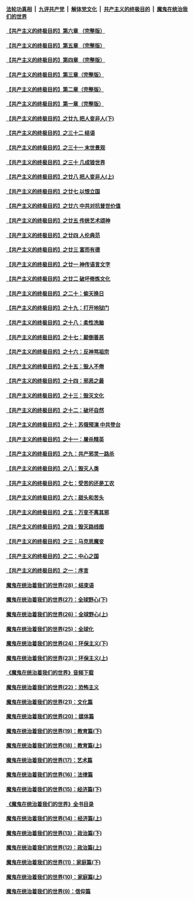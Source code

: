 ####  [法轮功真相](../../../../basic/blob/master/README.md?t=05040301) &nbsp;|&nbsp; [九评共产党](../../../../9ping.md/blob/master/README.md?t=05040301) &nbsp;|&nbsp; [解体党文化](../../../../jtdwh.md/blob/master/README.md?t=05040301)  &nbsp;|&nbsp; [共产主义的终极目的](../../../../gczydzjmd.md/blob/master/README.md?t=05040301) &nbsp;|&nbsp; [魔鬼在统治我们的世界](../../../../mgztzwmdsj.md/blob/master/README.md?t=05040301) 

#### [【共产主义的终极目的】第六章 （完整版）](../pages/nsc422/n11428913.md?t=05040301) 

#### [【共产主义的终极目的】第五章 （完整版）](../pages/nsc422/n11428912.md?t=05040301) 

#### [【共产主义的终极目的】第四章 （完整版）](../pages/nsc422/n11428907.md?t=05040301) 

#### [【共产主义的终极目的】第三章（完整版）](../pages/nsc422/n11428848.md?t=05040301) 

#### [【共产主义的终极目的】第二章（完整版）](../pages/nsc422/n11428831.md?t=05040301) 

#### [【共产主义的终极目的】第一章（完整版）](../pages/nsc422/n11417651.md?t=05040301) 

#### [【共产主义的终极目的】之廿九 把人变非人(下)](../pages/nsc422/n11344140.md?t=05040301) 

#### [【共产主义的终极目的】之三十二 结语](../pages/nsc422/n11360535.md?t=05040301) 

#### [【共产主义的终极目的】之三十一 末世景观](../pages/nsc422/n11351129.md?t=05040301) 

#### [【共产主义的终极目的】之三十 几成狼世界](../pages/nsc422/n11348280.md?t=05040301) 

#### [【共产主义的终极目的】之廿八 把人变非人(上)](../pages/nsc422/n11340492.md?t=05040301) 

#### [【共产主义的终极目的】之廿七 以恨立国](../pages/nsc422/n11336944.md?t=05040301) 

#### [【共产主义的终极目的】之廿六 中共对抗普世价值](../pages/nsc422/n11324785.md?t=05040301) 

#### [【共产主义的终极目的】之廿五 传统艺术颂神](../pages/nsc422/n11296396.md?t=05040301) 

#### [【共产主义的终极目的】之廿四 人伦典范](../pages/nsc422/n11296397.md?t=05040301) 

#### [【共产主义的终极目的】之廿三 富而有德](../pages/nsc422/n11283598.md?t=05040301) 

#### [【共产主义的终极目的】之廿一 神传语言文字](../pages/nsc422/n11263265.md?t=05040301) 

#### [【共产主义的终极目的】之廿二 破坏修炼文化](../pages/nsc422/n11245728.md?t=05040301) 

#### [【共产主义的终极目的】之二十：偷天换日](../pages/nsc422/n11238846.md?t=05040301) 

#### [【共产主义的终极目的】之十九：打开地狱门](../pages/nsc422/n11206376.md?t=05040301) 

#### [【共产主义的终极目的】之十八：柔性洗脑](../pages/nsc422/n11199994.md?t=05040301) 

#### [【共产主义的终极目的】之十七：颠倒善恶](../pages/nsc422/n11179782.md?t=05040301) 

#### [【共产主义的终极目的】之十六：反神骂祖宗](../pages/nsc422/n11166798.md?t=05040301) 

#### [【共产主义的终极目的】之十五：毁人不倦](../pages/nsc422/n11166792.md?t=05040301) 

#### [【共产主义的终极目的】之十四：邪恶之最](../pages/nsc422/n11150249.md?t=05040301) 

#### [【共产主义的终极目的】之十三：毁灭文化](../pages/nsc422/n11135227.md?t=05040301) 

#### [【共产主义的终极目的】之十二：破坏自然](../pages/nsc422/n11135214.md?t=05040301) 

#### [【共产主义的终极目的】之十：苏俄预演 中共登台](../pages/nsc422/n11118424.md?t=05040301) 

#### [【共产主义的终极目的】之十一：屠杀精英](../pages/nsc422/n11118442.md?t=05040301) 

#### [【共产主义的终极目的】之九：共产邪灵一路杀](../pages/nsc422/n11114139.md?t=05040301) 

#### [【共产主义的终极目的】之八：毁灭人类](../pages/nsc422/n11108503.md?t=05040301) 

#### [【共产主义的终极目的】之七：受苦的还是工农](../pages/nsc422/n11101809.md?t=05040301) 

#### [【共产主义的终极目的】之六：甜头和苦头](../pages/nsc422/n11096971.md?t=05040301) 

#### [【共产主义的终极目的】之五：万变不离其邪](../pages/nsc422/n11091285.md?t=05040301) 

#### [【共产主义的终极目的】之四：毁灭路线图](../pages/nsc422/n11086284.md?t=05040301) 

#### [【共产主义的终极目的】之三：马克思魔变](../pages/nsc422/n11061941.md?t=05040301) 

#### [【共产主义的终极目的】之二：中心之国](../pages/nsc422/n11047728.md?t=05040301) 

#### [【共产主义的终极目的】之一：序言](../pages/nsc422/n11086077.md?t=05040301) 

#### [魔鬼在统治着我们的世界(28)：结束语](../pages/nsc422/n10936246.md?t=05040301) 

#### [魔鬼在统治着我们的世界(27)：全球野心(下)](../pages/nsc422/n10928319.md?t=05040301) 

#### [魔鬼在统治着我们的世界(26)：全球野心(上)](../pages/nsc422/n10900318.md?t=05040301) 

#### [魔鬼在统治着我们的世界(25)：全球化](../pages/nsc422/n10788205.md?t=05040301) 

#### [魔鬼在统治着我们的世界(24)：环保主义(下)](../pages/nsc422/n10695307.md?t=05040301) 

#### [魔鬼在统治着我们的世界(23)：环保主义(上)](../pages/nsc422/n10688613.md?t=05040301) 

#### [《魔鬼在统治着我们的世界》音频下载](../pages/nsc422/n10635553.md?t=05040301) 

#### [魔鬼在统治着我们的世界(22)：恐怖主义](../pages/nsc422/n10614727.md?t=05040301) 

#### [魔鬼在统治着我们的世界(21)：文化篇](../pages/nsc422/n10597706.md?t=05040301) 

#### [魔鬼在统治着我们的世界(20)：媒体篇](../pages/nsc422/n10586579.md?t=05040301) 

#### [魔鬼在统治着我们的世界(19)：教育篇(下)](../pages/nsc422/n10564808.md?t=05040301) 

#### [魔鬼在统治着我们的世界(18)：教育篇(上)](../pages/nsc422/n10526970.md?t=05040301) 

#### [魔鬼在统治着我们的世界(17)：艺术篇](../pages/nsc422/n10499093.md?t=05040301) 

#### [魔鬼在统治着我们的世界(16)：法律篇](../pages/nsc422/n10485969.md?t=05040301) 

#### [魔鬼在统治着我们的世界(15)：经济篇(下)](../pages/nsc422/n10469975.md?t=05040301) 

#### [《魔鬼在统治着我们的世界》全书目录](../pages/nsc422/n10464261.md?t=05040301) 

#### [魔鬼在统治着我们的世界(14)：经济篇(上)](../pages/nsc422/n10457370.md?t=05040301) 

#### [魔鬼在统治着我们的世界(13)：政治篇(下)](../pages/nsc422/n10448270.md?t=05040301) 

#### [魔鬼在统治着我们的世界(12)：政治篇(上)](../pages/nsc422/n10444576.md?t=05040301) 

#### [魔鬼在统治着我们的世界(11)：家庭篇(下)](../pages/nsc422/n10440961.md?t=05040301) 

#### [魔鬼在统治着我们的世界(10)：家庭篇(上)](../pages/nsc422/n10435448.md?t=05040301) 

#### [魔鬼在统治着我们的世界(9)：信仰篇](../pages/nsc422/n10432159.md?t=05040301) 

